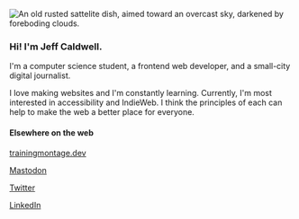 ![An old rusted sattelite dish, aimed toward an overcast sky, darkened by foreboding clouds.](https://github.com/nemo-omen/nemo-omen/dish.jpg?raw=true)

### Hi! I'm Jeff Caldwell.

I'm a computer science student, a frontend web developer, and a small-city digital journalist.

I love making websites and I'm constantly learning. Currently, I'm most interested in accessibility and IndieWeb. I think the principles of each can help to make the web a better place for everyone.

#### Elsewhere on the web

[trainingmontage.dev](https://trainingmontage.dev)

[Mastodon](https://indieweb.social/@trainingmontage)

[Twitter](https://twitter.com/trainingm0ntage)

[LinkedIn](https://www.linkedin.com/in/jeff-caldwell-4424181a/)

<!--
**nemo-omen/nemo-omen** is a ✨ _special_ ✨ repository because its `README.md` (this file) appears on your GitHub profile.

Here are some ideas to get you started:

- 🔭 I’m currently working on ...
- 🌱 I’m currently learning ...
- 👯 I’m looking to collaborate on ...
- 🤔 I’m looking for help with ...
- 💬 Ask me about ...
- 📫 How to reach me: ...
- 😄 Pronouns: ...
- ⚡ Fun fact: ...
-->
